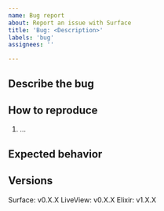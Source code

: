 ```yaml
---
name: Bug report
about: Report an issue with Surface
title: 'Bug: <Description>'
labels: 'bug'
assignees: ''

---
```


## Describe the bug

## How to reproduce
1. ...

## Expected behavior

## Versions
Surface: v0.X.X
LiveView: v0.X.X
Elixir: v1.X.X
